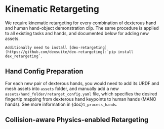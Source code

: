 # Kinematic Retargeting

We require kinematic retargeting for every combination of dexterous hand and human hand-object demonstration clip. The same procedure is applied to all existing tasks and hands, and documented below for adding new assets. 

```{note}
Additionally need to install [dex-retargeting](https://github.com/dexsuite/dex-retargeting):`pip install dex_retargeting`. 
```  




## Hand Config Preparation 
For each new pair of dexterous hands, you would need to add its URDF and mesh assets into `assets` folder, and manually add a new `assets/hand_folder/retarget_config.yaml` file, which specifies the desired fingertip mapping from dexterous hand keypoints to human hands (MANO hands). See more information in {doc}`1_process_hands`. 

## Collision-aware Physics-enabled Retargeting

